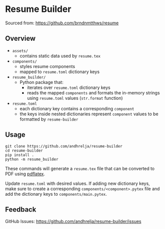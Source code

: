 # Resume Builder

Sourced from: https://github.com/brndnmtthws/resume

## Overview

- `assets/`
  - contains static data used by `resume.tex`
- `components/`
  - styles resume components
  - mapped to `resume.toml` dictionary keys
- `resume_builder/`
  - Python package that:
    - iterates over `resume.toml` dictionary keys
    - reads the mapped `components` and formats the in-memory strings using `resume.toml` values (`str.format` function)
- `resume.toml`
  - each dictionary key contains a corresponding `component`
  - the keys inside nested dictionaries represent `component` values to be formatted by `resume-builder`

## Usage


```shell
git clone https://github.com/andhrelja/resume-builder
cd resume-builder
pip install .
python -m resume_builder
```

These commands will generate a `resume.tex` file that can be converted to PDF using [pdflatex](https://linux.die.net/man/1/pdflatex).

Update `resume.toml` with desired values. If adding new dictionary keys, make sure to create a corresponding `components/<component>.pytex` file and add the dictionary keys to `components/main.pytex`.

## Feedback

GitHub Issues: https://github.com/andhrelja/resume-builder/issues
